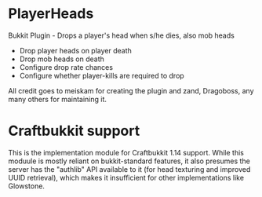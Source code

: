 # PlayerHeads
Bukkit Plugin - Drops a player's head when s/he dies, also mob heads
* Drop player heads on player death
* Drop mob heads on death
* Configure drop rate chances
* Configure whether player-kills are required to drop

All credit goes to meiskam for creating the plugin and zand, Dragoboss, any many others for maintaining it.

# Craftbukkit support
This is the implementation module for Craftbukkit 1.14 support.  While this moduule is mostly reliant on bukkit-standard features, it also presumes the server has the "authlib" API available to it (for head texturing and improved UUID retrieval), which makes it insufficient for other implementations like Glowstone.



